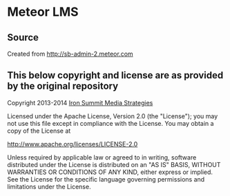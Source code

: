 
# Meteor LMS

## Source

Created from http://sb-admin-2.meteor.com

## This below copyright and license are as provided by the original repository

Copyright 2013-2014 [Iron Summit Media Strategies](http://www.ironsummitmedia.com/)

Licensed under the Apache License, Version 2.0 (the "License"); you may not use this file except in compliance with the
License. You may obtain a copy of the License at

http://www.apache.org/licenses/LICENSE-2.0

Unless required by applicable law or agreed to in writing, software distributed under the License is distributed on an
"AS IS" BASIS, WITHOUT WARRANTIES OR CONDITIONS OF ANY KIND, either express or implied. See the License for the specific
language governing permissions and limitations under the License.
